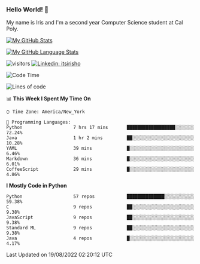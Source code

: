 ### Hello World! 👋

My name is Iris and I'm a second year Computer Science student at Cal Poly. 


[![My GitHub Stats](https://github-readme-stats.vercel.app/api?username=sleepyStick&show_icons=true&&count_private=true&include_all_commits=true&theme=buefy)]()

[![My GitHub Language Stats](https://github-readme-stats.vercel.app/api/top-langs/?username=sleepyStick&langs_count=5&theme=buefy)]()

![visitors](https://visitor-badge.glitch.me/badge?page_id=sleepyStick.sleepyStick)
[![Linkedin: itsirisho](https://img.shields.io/badge/-itsirisho-informational?style=flat-square&logo=Linkedin&logoColor=white&link=https://www.linkedin.com/in/itsirisho/)](https://www.linkedin.com/in/itsirisho/)

<!--START_SECTION:waka-->
![Code Time](http://img.shields.io/badge/Code%20Time-363%20hrs%2023%20mins-blue)

![Lines of code](https://img.shields.io/badge/From%20Hello%20World%20I%27ve%20Written-24%20Million%20lines%20of%20code-blue)

📊 **This Week I Spent My Time On** 

```text
⌚︎ Time Zone: America/New_York

💬 Programming Languages: 
Python                   7 hrs 17 mins       ██████████████████░░░░░░░   72.24% 
Java                     1 hr 2 mins         ██░░░░░░░░░░░░░░░░░░░░░░░   10.28% 
YAML                     39 mins             █░░░░░░░░░░░░░░░░░░░░░░░░   6.46% 
Markdown                 36 mins             █░░░░░░░░░░░░░░░░░░░░░░░░   6.01% 
CoffeeScript             29 mins             █░░░░░░░░░░░░░░░░░░░░░░░░   4.86%

```

**I Mostly Code in Python** 

```text
Python                   57 repos            ██████████████░░░░░░░░░░░   59.38% 
C                        9 repos             ██░░░░░░░░░░░░░░░░░░░░░░░   9.38% 
JavaScript               9 repos             ██░░░░░░░░░░░░░░░░░░░░░░░   9.38% 
Standard ML              9 repos             ██░░░░░░░░░░░░░░░░░░░░░░░   9.38% 
Java                     4 repos             █░░░░░░░░░░░░░░░░░░░░░░░░   4.17%

```



 Last Updated on 19/08/2022 02:20:12 UTC
<!--END_SECTION:waka-->

<!--
**konanyuta/konanyuta** is a ✨ _special_ ✨ repository because its `README.md` (this file) appears on your GitHub profile.

Here are some ideas to get you started:

- 🔭 I’m currently working on ...
- 🌱 I’m currently learning ...
- 👯 I’m looking to collaborate on ...
- 🤔 I’m looking for help with ...
- 💬 Ask me about ...
- 📫 How to reach me: ...
- 😄 Pronouns: ...
- ⚡ Fun fact: ...
-->
